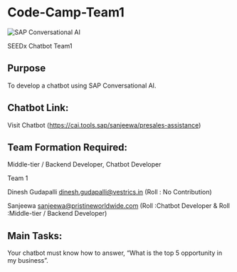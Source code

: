 # Code-Camp-Team1

![SAP Conversational AI](https://i.imgur.com/mKxXnBu.png)

SEEDx Chatbot Team1

## Purpose
To develop a chatbot using SAP Conversational AI.

## Chatbot Link: 
 Visit Chatbot (https://cai.tools.sap/sanjeewa/presales-assistance)

## Team Formation Required: 
Middle-tier / Backend Developer, Chatbot Developer

Team 1		

Dinesh Gudapalli	dinesh.gudapalli@vestrics.in (Roll : No Contribution)

Sanjeewa	sanjeewa@pristineworldwide.com (Roll :Chatbot Developer & Roll :Middle-tier / Backend Developer)



## Main Tasks: 
Your chatbot must know how to answer, “What is the top 5 opportunity in my business”.




